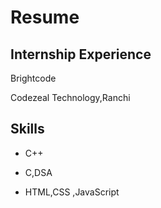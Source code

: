 # Resume
## Internship Experience

Brightcode

Codezeal Technology,Ranchi

## Skills
- C++

- C,DSA
- HTML,CSS ,JavaScript
